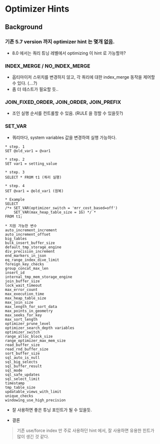 # Optimizer Hints
## Background
### 기존 5.7 version 까지 optimizer hint 는 몇개 없음.
- 8.0 에서는 쿼리 튜닝 레벨에서 optimizing 이 hint 로 가능할까?


### INDEX_MERGE / NO_INDEX_MERGE
- 옵티마이저 스위치를 변경하지 않고, 각 쿼리에 대한 index_merge 동작을 제어할 수 있다. (....?)
- 좀 더 테스트가 필요할 듯..

### JOIN_FIXED_ORDER, JOIN_ORDER, JOIN_PREFIX
- 조인 실행 순서를 컨트롤할 수 있음. (RULE 을 정할 수 있을듯?)

### SET_VAR
- 쿼리마다, system variables 값을 변경하여 실행 가능하다.
```
* step. 1 
SET @old_var1 = @var1

* step. 2
SET var1 = setting_value

* step. 3
SELECT * FROM t1 (쿼리 실행)

* step. 4
SET @var1 = @old_var1 (원복)

* Example
SELECT
/*+ SET_VAR(optimizer_switch = 'mrr_cost_based=off')
    SET_VAR(max_heap_table_size = 1G) */ *
FROM t1;

* 지원 가능한 변수
auto_increment_increment
auto_increment_offset
big_tables
bulk_insert_buffer_size
default_tmp_storage_engine
div_precision_increment
end_markers_in_json
eq_range_index_dive_limit
foreign_key_checks
group_concat_max_len
insert_id
internal_tmp_mem_storage_engine
join_buffer_size
lock_wait_timeout
max_error_count
max_execution_time
max_heap_table_size
max_join_size
max_length_for_sort_data
max_points_in_geometry
max_seeks_for_key
max_sort_length
optimizer_prune_level
optimizer_search_depth variables
optimizer_switch
range_alloc_block_size
range_optimizer_max_mem_size
read_buffer_size
read_rnd_buffer_size
sort_buffer_size
sql_auto_is_null
sql_big_selects
sql_buffer_result
sql_mode
sql_safe_updates
sql_select_limit
timestamp
tmp_table_size
updatable_views_with_limit
unique_checks
windowing_use_high_precision
```
- 잘 사용하면 좋은 튜닝 포인트가 될 수 있을듯.



- 결론
> 기존 use/force index 만 주로 사용하던 hint 에서, 잘 사용하면 유용한 힌트가 많이 생긴 것 같다.